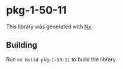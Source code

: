 # pkg-1-50-11

This library was generated with [Nx](https://nx.dev).

## Building

Run `nx build pkg-1-50-11` to build the library.
